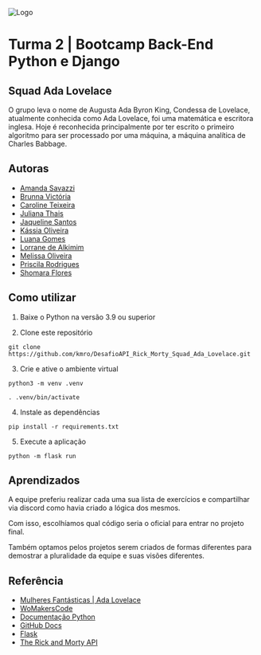 
![Logo](https://blog.geekhunter.com.br/wp-content/uploads/2022/01/ada-lovelace-2.jpg)


# Turma 2 | Bootcamp Back-End Python e Django

## Squad Ada Lovelace

O grupo leva o nome de Augusta Ada Byron King, Condessa de Lovelace, atualmente conhecida como Ada Lovelace, foi uma matemática e escritora inglesa. Hoje é reconhecida principalmente por ter escrito o primeiro algoritmo para ser processado por uma máquina, a máquina analítica de Charles Babbage.


## Autoras

- [Amanda Savazzi](https://www.github.com/amandaspavan)
- [Brunna Victória](https://github.com/Brunnavic)
- [Caroline Teixeira](https://www.github.com/braincoreBR)
- [Juliana Thais](https://www.github.com/JulianaThais)
- [Jaqueline Santos](https://www.github.com/JaquelineAPSantos)
- [Kássia Oliveira](https://www.github.com/kmro)
- [Luana Gomes](https://www.github.com/luanafernanda)
- [Lorrane de Alkimim](https://www.github.com/LorraneAlkimim)
- [Melissa Oliveira](https://www.github.com/melissaoliveiras)
- [Priscila Rodrigues](https://www.github.com/Prihzinha)
- [Shomara Flores](https://www.github.com/ShomaraQuispe)


## Como utilizar

1. Baixe o Python na versão 3.9 ou superior

2. Clone este repositório

```
git clone https://github.com/kmro/DesafioAPI_Rick_Morty_Squad_Ada_Lovelace.git
```

3. Crie e ative o ambiente virtual

```
python3 -m venv .venv

. .venv/bin/activate
```

4. Instale as dependências

```
pip install -r requirements.txt
```

5. Execute a aplicação

```
python -m flask run
```


## Aprendizados

A equipe preferiu realizar cada uma sua lista de exercícios e compartilhar via discord como havia criado a lógica dos mesmos.

Com isso, escolhíamos qual código seria o oficial para entrar no projeto final.

Também optamos pelos projetos serem criados de formas diferentes para demostrar a pluralidade da equipe e suas visões diferentes.



## Referência

 - [Mulheres Fantásticas | Ada Lovelace](https://www.youtube.com/watch?v=kveunrBU5UM)
 - [WoMakersCode](https://www.maismulheres.tech)
 - [Documentação Python](https://docs.python.org/pt-br/3/index.html)
 - [GitHub Docs](https://docs.github.com/pt)
 - [Flask](https://flask.palletsprojects.com/en/3.0.x/)
 - [The Rick and Morty API](https://rickandmortyapi.com)
 

